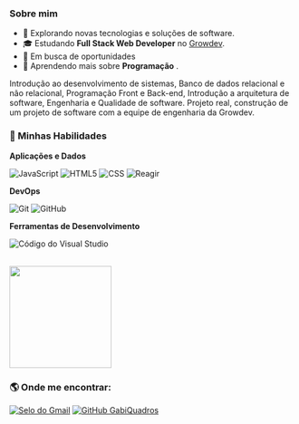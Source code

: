 [](https://komarev.com/ghpvc/?username=VanessaSwerts&color=006bed)

<h3>Sobre mim </h3>

- 🤔 Explorando novas tecnologias e soluções de software.
- 🎓 Estudando **Full Stack Web Developer** no <a href="https://academy.growdev.com.br/">Growdev</a>.
- 💼 Em busca de oportunidades
- 🌱 Aprendendo mais sobre **Programação** .

Introdução ao desenvolvimento de sistemas, Banco de dados relacional e não relacional, Programação Front e Back-end, Introdução a arquitetura de software, Engenharia e Qualidade de software.
Projeto real, construção de um projeto de software com a equipe de engenharia da Growdev.

<h3>  🚀     Minhas Habilidades </h3>

**Aplicações e Dados**

![ JavaScript ](https://img.shields.io/badge/-JavaScript-333333?style=flat&logo=javascript)
![ HTML5 ](https://img.shields.io/badge/-HTML5-333333?style=flat&logo=HTML5)
![ CSS ](https://img.shields.io/badge/-CSS-333333?style=flat&logo=CSS3&logoColor=1572B6)
![ Reagir ](https://img.shields.io/badge/-React-333333?style=flat&logo=react)


**DevOps**

![ Git ](https://img.shields.io/badge/-Git-333333?style=flat&logo=git)
![ GitHub ](https://img.shields.io/badge/-GitHub-333333?style=flat&logo=github)


**Ferramentas de Desenvolvimento**

![ Código do Visual Studio ](https://img.shields.io/badge/-Visual%20Studio%20Code-333333?style=flat&logo=visual-studio-code&logoColor=007ACC)

<br/>

<a href="https://github.com/GabiQuadros">
  <img height="180em" src="https://github-readme-stats.vercel.app/api?username=GabiQuadros&theme=dracula&show_icons=true" />
</a>

<br/>

<h3>  🌎     Onde me encontrar: </h3>

[![ Selo do Gmail ](https://img.shields.io/badge/-ngabiquadros@gmail.com-006bed?style=flat-square&logo=Gmail&logoColor=white&link=mailto:ngabiquadros@gmail.com)](mailto:ngabiquadros@gmail.com)
[![ GitHub GabiQuadros ](https://img.shields.io/github/followers/GabiQuadros?label=follow&style=social)](https://github.com/GabiQuadros)
